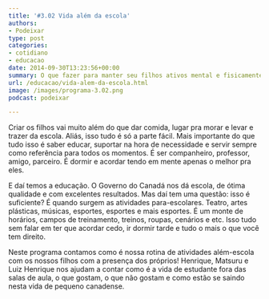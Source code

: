 ```yaml
---
title: '#3.02 Vida além da escola'
authors:
- Podeixar
type: post
categories:
- cotidiano
- educacao
date: 2014-09-30T13:23:56+00:00
summary: O que fazer para manter seu filhos ativos mental e fisicamente? O que são atividades para-escolares? Vale a pena investir em cursos em centros comunitários? Conversamos sobre estes e outros assuntos num papo descontraído e totalmente "nada a ver" junto com Henrique, Matsuru e Luiz Henrique que vivem a realidade de ser uma criança no Canadá.
url: /educacao/vida-alem-da-escola.html
image: /images/programa-3.02.png
podcast: podeixar

---
```

Criar os filhos vai muito além do que dar comida, lugar pra morar e levar e trazer da escola. Aliás, isso tudo é só a parte fácil. Mais importante do que tudo isso é saber educar, suportar na hora de necessidade e servir sempre como referência para todos os momentos. É ser companheiro, professor, amigo, parceiro. É dormir e acordar tendo em mente apenas o melhor pra eles.

E daí temos a educação. O Governo do Canadá nos dá escola, de ótima qualidade e com excelentes resultados. Mas daí tem uma questão: isso é suficiente? É quando surgem as atividades para-escolares. Teatro, artes plásticas, músicas, esportes, esportes e mais esportes. É um monte de horários, campos de treinamento, treinos, roupas, cenários e etc. Isso tudo sem falar em ter que acordar cedo, ir dormir tarde e tudo o mais o que você tem direito.

Neste programa contamos como é nossa rotina de atividades além-escola com os nossos filhos com a presença dos próprios! Henrique, Matsuru e Luiz Henrique nos ajudam a contar como é a vida de estudante fora das salas de aula, o que gostam, o que não gostam e como estão se saindo nesta vida de pequeno canadense.